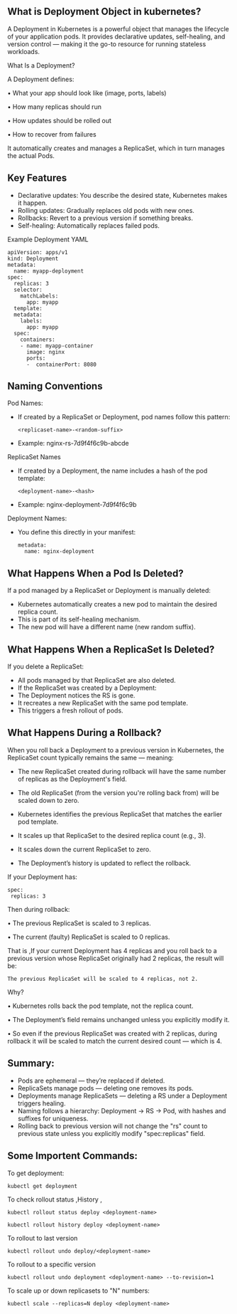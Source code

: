 What is Deployment Object in kubernetes?
-----------------------------------------

A Deployment in Kubernetes is a powerful object that manages the lifecycle of your application pods. 
It provides declarative updates, self-healing, and version control — making it the go-to resource for running stateless workloads.

 What Is a Deployment?

A Deployment defines:

• What your app should look like (image, ports, labels)

• How many replicas should run

• How updates should be rolled out

• How to recover from failures

It automatically creates and manages a ReplicaSet, which in turn manages the actual Pods.

Key Features
-------------------

- Declarative updates: You describe the desired state, Kubernetes makes it happen.
- Rolling updates: Gradually replaces old pods with new ones.
- Rollbacks: Revert to a previous version if something breaks.
- Self-healing: Automatically replaces failed pods.

Example Deployment YAML

    apiVersion: apps/v1
    kind: Deployment
    metadata:
      name: myapp-deployment
    spec:
      replicas: 3
      selector:
        matchLabels:
          app: myapp
      template:
      metadata:
        labels:
          app: myapp
      spec:
        containers:
        - name: myapp-container
          image: nginx
          ports:
          -  containerPort: 8080

Naming Conventions
----------------------

Pod Names:

- If created by a ReplicaSet or Deployment, pod names follow this pattern:

      <replicaset-name>-<random-suffix>

- Example: nginx-rs-7d9f4f6c9b-abcde

ReplicaSet Names

- If created by a Deployment, the name includes a hash of the pod template:

      <deployment-name>-<hash>


- Example: nginx-deployment-7d9f4f6c9b

Deployment Names:

- You define this directly in your manifest:

      metadata:
        name: nginx-deployment

What Happens When a Pod Is Deleted?
-----------------------------------

If a pod managed by a ReplicaSet or Deployment is manually deleted:

- Kubernetes automatically creates a new pod to maintain the desired replica count.
- This is part of its self-healing mechanism.
- The new pod will have a different name (new random suffix).

What Happens When a ReplicaSet Is Deleted?
-------------------------------------------

If you delete a ReplicaSet:

- All pods managed by that ReplicaSet are also deleted.
- If the ReplicaSet was created by a Deployment:
- The Deployment notices the RS is gone.
- It recreates a new ReplicaSet with the same pod template.
- This triggers a fresh rollout of pods.

What Happens During a Rollback?
-----------------------------------

When you roll back a Deployment to a previous version in Kubernetes, the ReplicaSet count typically remains the same — meaning:

-	The new ReplicaSet created during rollback will have the same number of replicas as the Deployment's  field.

- 	The old ReplicaSet (from the version you're rolling back from) will be scaled down to zero.

- Kubernetes identifies the previous ReplicaSet that matches the earlier pod template.
- 	It scales up that ReplicaSet to the desired replica count (e.g., 3).
- 	It scales down the current ReplicaSet to zero.
- 	The Deployment’s history is updated to reflect the rollback.

If your Deployment has:
    
    spec:
     replicas: 3
     
Then during rollback:

• 	The previous ReplicaSet is scaled to 3 replicas.

• 	The current (faulty) ReplicaSet is scaled to 0 replicas.

That is ,If your current Deployment has 4 replicas and you roll back to a previous version whose ReplicaSet originally had 2 replicas, the result will be:

    The previous ReplicaSet will be scaled to 4 replicas, not 2.

Why?

• 	Kubernetes rolls back the pod template, not the replica count.

• 	The Deployment’s  field remains unchanged unless you explicitly modify it.

• 	So even if the previous ReplicaSet was created with 2 replicas, during rollback it will be scaled to match the current desired count — which is 4.
 
Summary:
--------

- Pods are ephemeral — they’re replaced if deleted.
- ReplicaSets manage pods — deleting one removes its pods.
- Deployments manage ReplicaSets — deleting a RS under a Deployment triggers healing.
- Naming follows a hierarchy: Deployment → RS → Pod, with hashes and suffixes for uniqueness.
- Rolling back to previous version will not change the "rs" count to previous state unless you explicitly modify "spec:replicas" field.

Some Importent Commands:
------------------------

To get deployment:

    kubectl get deployment
To check rollout status ,History , 

    kubectl rollout status deploy <deployment-name>

    kubectl rollout history deploy <deployment-name>

To rollout to last version

    kubectl rollout undo deploy/<deployment-name>


To rollout to a specific version

    kubectl rollout undo deployment <deployment-name> --to-revision=1
    
To scale up or down replicasets  to "N" numbers:

    kubectl scale --replicas=N deploy <deployment-name>

  
